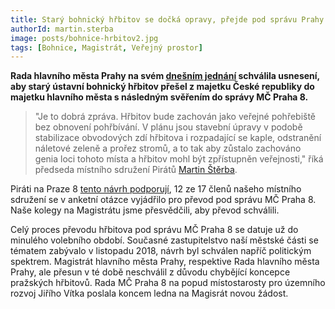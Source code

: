 ```yaml
---
title: Starý bohnický hřbitov se dočká opravy, přejde pod správu Prahy 8
authorId: martin.sterba
image: posts/bohnice-hrbitov2.jpg
tags: [Bohnice, Magistrát, Veřejný prostor]
---
```


**Rada hlavního města Prahy na svém [dnešním jednání](https://www.praha.eu/public/12/b2/b9/3259641_1148133_Prg_13_Rada_2021.pdf) schválila usnesení, aby starý ústavní bohnický hřbitov přešel z majetku České republiky do majetku hlavního města s následným svěřením do správy MČ Praha 8.**

>"Je to dobrá zpráva. Hřbitov bude zachován jako veřejné pohřebiště bez obnovení pohřbívání. V plánu jsou stavební úpravy v podobě stabilizace obvodových zdí hřbitova i rozpadající se kaple, odstranění náletové zeleně a prořez stromů, a to tak aby zůstalo zachováno genia loci tohoto místa a hřbitov mohl být zpřístupněn veřejnosti," říká předseda místního sdružení Pirátů [Martin Štěrba](https://praha8.pirati.cz/lide/martin-sterba.html). 

Piráti na Praze 8 [tento návrh podporují](https://forum.pirati.cz/viewtopic.php?f=945&t=56030), 12 ze 17 členů našeho místního sdružení se v anketní otázce vyjádřilo pro převod pod správu MČ Praha 8. Naše kolegy na Magistrátu jsme přesvědčili, aby převod schválili.

Celý proces převodu hřbitova pod správu MČ Praha 8 se datuje už do minulého volebního období. Současné zastupitelstvo naší městské části se tématem zabývalo v listopadu 2018, návrh byl schválen napříč politickým spektrem. Magistrát hlavního města Prahy, respektive Rada hlavního města Prahy, ale přesun v té době neschválil z důvodu chybějící koncepce pražských hřbitovů. Rada MČ Praha 8 na popud místostarosty pro územního rozvoj Jiřího Vítka poslala koncem ledna na Magisrát novou žádost.
